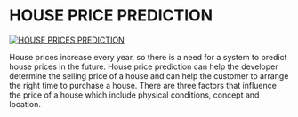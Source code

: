 # HOUSE PRICE PREDICTION

[![HOUSE PRICES PREDICTION](https://www.onthemarket.com/content/wp-content/uploads/2018/01/Housepricepredictions2018fbk.jpg "HOUSE PRICES PREDICTION")](https://www.onthemarket.com/content/wp-content/uploads/2018/01/Housepricepredictions2018fbk.jpg "HOUSE PRICES PREDICTION")

House prices increase every year, so there is a need
for a system to predict house prices in the future. House price
prediction can help the developer determine the selling price of a
house and can help the customer to arrange the right time to
purchase a house. There are three factors that influence the price
of a house which include physical conditions, concept and
location. 
